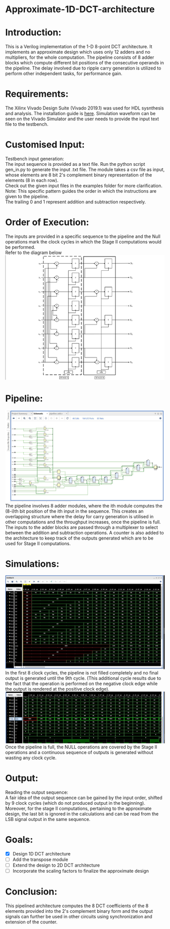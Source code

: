 # Approximate-1D-DCT-architecture
# Introduction: 
This is a Verilog implementation of the 1-D 8-point DCT architecture. It implements an approximate design which uses only 12 adders and no multipliers, for the whole computation. The pipeline consists of 8 adder blocks which compute different bit positions of the consecutive operands in the pipeline. The delay involved due to ripple carry generation is utilized to perform other independent tasks, for performance gain.
# Requirements: 
The Xilinx Vivado Design Suite (Vivado 2019.1) was used for HDL sysnthesis and analysis. The installation guide is [here](https://www.xilinx.com/support/download/index.html/content/xilinx/en/downloadNav/vivado-design-tools/2019-1.html). Simulation waveform can be seen on the Vivado Simulator and the user needs to provide the input text file to the testbench. 
# Customised Input:
Testbench input generation: <br/>The input sequence is provided as a text file. Run the python script gen_in.py to generate the input .txt file. The module takes a csv file as input, whose elements are 8 bit 2's complement binary representation of the elements (8 in each row).<br/> Check out the given input files in the examples folder for more clarification. <br/>Note: This specific pattern guides the order in which the instructions are given to the pipeline.<br/>The trailing 0 and 1 represent addition and subtraction respectively. 
# Order of Execution:
The inputs are provided in a specific sequence to the pipeline and the Null operations mark the clock cycles in which the Stage II computations would be performed. <br/>Refer to the diagram below <br/>![](images/DCT_arch.png)<br/>
# Pipeline:
![](images/DCT.JPG)<br/>The pipeline involves 8 adder modules, where the ith module computes the (8-i)th bit position of the ith input in the sequence. This creates an overlapping structure where the delay for carry generation is utilised in other computations and the throughput increases, once the pipeline is full. <br/>The inputs to the adder blocks are passed through a multiplexer to select between the addition and subtraction operations. A counter is also added to the architecture to keep track of the outputs generated which are to be used for Stage II computations. 
# Simulations:
![](images/Pipeline_sim.JPG)<br/>In the first 8 clock cycles, the pipeline is not filled completely and no final output is generated until the 9th cycle. (This additional cycle results due to the fact that the operation is performed on the negative clock edge while the output is rendered at the positive clock edge). <br/>![](images/Pipeline_fill.JPG)<br/>Once the pipeline is full, the NULL operations are covered by the Stage II operations and a continuous sequence of outputs is generated without wasting any clock cycle. 
# Output: 
Reading the output sequence: <br/>A fair idea of the output sequence can be gained by the input order, shifted by 9 clock cycles (which do not produced output in the beginning). Moreover, for the stage II computations, pertaining to the approximate design, the last bit is ignored in the calculations and can be read from the LSB signal output in the same sequence. 
# Goals:
-[x] Design 1D DCT architecture 
-[ ] Add the transpose module
-[ ] Extend the design to 2D DCT architecture
-[ ] Incorporate the scaling factors to finalize the approximate design
# Conclusion:
This pipelined architecture computes the 8 DCT coefficients of the 8 elements provided into the 2's complement binary form and the output signals can further be used in other circuits using synchronization and extension of the counter. 
